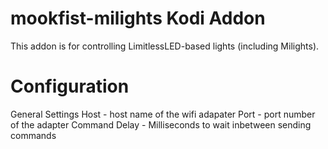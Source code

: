 mookfist-milights Kodi Addon
============================

This addon is for controlling LimitlessLED-based lights (including Milights).


Configuration
=============


General Settings
  Host  -  host name of the wifi adapater
  Port  -  port number of the adapter
  Command Delay - Milliseconds to wait inbetween sending commands

